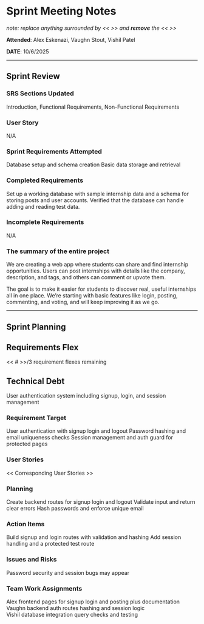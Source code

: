 # Sprint Meeting Notes

*note: replace anything surrounded by << >> and **remove** the << >>*

**Attended**: Alex Eskenazi, Vaughn Stout, Vishil Patel

**DATE**: 10/6/2025

***

## Sprint Review

### SRS Sections Updated

Introduction, Functional Requirements, Non-Functional Requirements

### User Story

N/A

### Sprint Requirements Attempted

Database setup and schema creation
Basic data storage and retrieval

### Completed Requirements

Set up a working database with sample internship data and a schema for storing posts and user accounts. Verified that the database can handle adding and reading test data.

### Incomplete Requirements

N/A

### The summary of the entire project

We are creating a web app where students can share and find internship opportunities. Users can post internships with details like the company, description, and tags, and others can comment or upvote them.

The goal is to make it easier for students to discover real, useful internships all in one place. We’re starting with basic features like login, posting, commenting, and voting, and will keep improving it as we go.

***

## Sprint Planning

## Requirements Flex

<< # >>/3 requirement flexes remaining

## Technical Debt

User authentication system including signup, login, and session management

### Requirement Target

User authentication with signup login and logout
Password hashing and email uniqueness checks
Session management and auth guard for protected pages

### User Stories

<< Corresponding User Stories >>

### Planning

Create backend routes for signup login and logout
Validate input and return clear errors
Hash passwords and enforce unique email

### Action Items

Build signup and login routes with validation and hashing
Add session handling and a protected test route

### Issues and Risks

Password security and session bugs may appear

### Team Work Assignments


Alex frontend pages for signup login and posting plus documentation\
Vaughn backend auth routes hashing and session logic\
Vishil database integration query checks and testing
